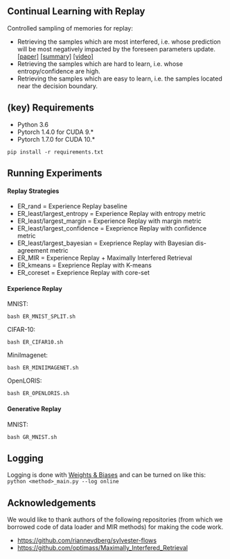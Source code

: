 ## Continual Learning with Replay

Controlled sampling of memories for replay: 
* Retrieving the samples which are most interfered, i.e. whose prediction will be most negatively impacted by the foreseen parameters update. </br>
[[paper]](https://arxiv.org/abs/1908.04742) [[summary]](https://www.shortscience.org/paper?bibtexKey=journals/corr/1908.04742) [[video]](https://www.youtube.com/watch?v=wfb9UV_n8jg)
* Retrieving the samples which are hard to learn, i.e. whose entropy/confidence are high.
* Retrieving the samples which are easy to learn, i.e. the samples located near the decision boundary.
## (key) Requirements 
- Python 3.6
- Pytorch 1.4.0 for CUDA 9.*
- Pytorch 1.7.0 for CUDA 10.*

`pip install -r requirements.txt`


## Running Experiments

#### Replay Strategies

* ER_rand = Experience Replay baseline
* ER_least/largest_entropy = Experience Replay with entropy metric
* ER_least/largest_margin = Experience Replay with margin metric
* ER_least/largest_confidence = Exeprience Replay with confidence metric
* ER_least/largest_bayesian = Exeprience Replay with Bayesian dis-agreement metric
* ER_MIR = Experience Replay + Maximally Interfered Retrieval
* ER_kmeans = Exeprience Replay with K-means
* ER_coreset = Exeprience Replay with core-set

#### Experience Replay

MNIST:  </br>

`bash ER_MNIST_SPLIT.sh`

CIFAR-10:  </br>

`bash ER_CIFAR10.sh`

MiniImagenet:  </br>

`bash ER_MINIIMAGENET.sh`

OpenLORIS:  </br>

`bash ER_OPENLORIS.sh`


#### Generative Replay

MNIST:  </br>

`bash GR_MNIST.sh`
 
## Logging

Logging is done with [Weights & Biases](https://www.wandb.com/) and can be turned on like this: </br>
`python <method>_main.py --log online`


## Acknowledgements 
We would like to thank authors of the following repositories (from which we borrowed code of data loader and MIR methods) for making the code work. </br>
* https://github.com/riannevdberg/sylvester-flows
* https://github.com/optimass/Maximally_Interfered_Retrieval
